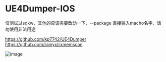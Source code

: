 # UE4Dumper-IOS

仅测试过sdkw，其他的应该需要改动一下，--package 直接输入macho名字，请勿使用非法用途

https://github.com/kp7742/UE4Dumper
https://github.com/rainyx/rxmemscan


![image](https://github.com/jungleninja/UE4Dumper-IOS/blob/main/263bce588790673428850607ddd3d647.png)

